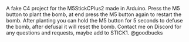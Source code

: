A fake C4 project for the M5StickCPlus2 made in Arduino.
Press the M5 button to plant the bomb, at end press the M5 button again to restart the bomb.
After planting you can hold the M5 button for 5 seconds to defuse the bomb, after defusal it will reset the bomb.
Contact me on Discord for any questions and requests, maybe add to STICK1. @goodbucks
